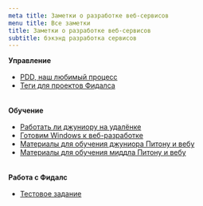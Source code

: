```yaml
---
meta title: Заметки о разработке веб-сервисов
menu title: Все заметки
title: Заметки о разработке веб-сервисов
subtitle: бэкэнд разработка сервисов
---
```


<div>
    <b>Управление</b>
    <ul style="margin: 1rem 0">
        <li><a href="/dev">PDD, наш любимый процесс</a></li>
        <li><a href="/process/tags">Теги для проектов Фидалса</a></li>
    </ul>
</div>
<br>
<div>
    <b>Обучение</b>
    <ul style="margin: 1rem 0">
        <li><a href="/dev/junior-on-remote">Работать ли джуниору на удалёнке</a></li>
        <li><a href="/dev/with-windows">Готовим Windows к веб-разработке</a></li>
        <li><a href="/learn/junior">Материалы для обучения джуниора Питону и вебу</a></li>
        <li><a href="/learn/middle">Материалы для обучения миддла Питону и вебу</a></li>
    </ul>
</div>
<br>
<div>
    <b>Работа с Фидалс</b>
    <ul style="margin: 1rem 0">
        <li><a href="/dev/test-process">Тестовое задание</a></li>
    </ul>
</div>
<br>

